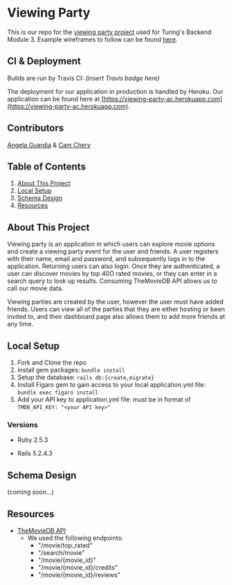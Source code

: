 # Viewing Party

This is our repo for the [viewing party project](https://backend.turing.io/module3/projects/viewing_party) used for Turing's Backend Module 3. Example wireframes to follow can be found [here](https://backend.turing.io/module3/projects/viewing_party/wireframes).

## CI & Deployment

Builds are run by Travis CI: *(insert Travis badge here)*

The deployment for our application in production is handled by Heroku. Our application can be found here at [https://viewing-party-ac.herokuapp.com](https://viewing-party-ac.herokuapp.com).

## Contributors 
[Angela Guardia](https://github.com/AngelaGuardia) & 
[Cam Chery](https://github.com/ckccameron)

## Table of Contents
1. [About This Project](#about_this_project)
2. [Local Setup](#setup)
3. [Schema Design](#schema)
4. [Resources](#resources)

## About This Project <a name="about_this_project"></a>

Viewing party is an application in which users can explore movie options and create a viewing party event for the user and friends. A user registers with their name, email and password, and subsequently logs in to the application. Returning users can also login. Once they are authenticated, a user can discover movies by top 40O rated movies, or they can enter in a search query to look up results. Consuming TheMovieDB API allows us to call our movie data.

Viewing parties are created by the user, however the user must have added friends. Users can view all of the parties that they are either hosting or been invited to, and their dashboard page also allows them to add more friends at any time. 

## Local Setup <a name="setup"></a>

1. Fork and Clone the repo
2. Install gem packages: `bundle install`
3. Setup the database: `rails db:{create,migrate}`
4. Install Figaro gem to gain access to your local application.yml file: `bundle exec figaro install`
5. Add your API key to application.yml file: must be in format of `TMDB_API_KEY: "<your API key>"`

  ### Versions

  - Ruby 2.5.3

  - Rails 5.2.4.3
  
## Schema Design <a name="schema"></a>
(coming soon...)

## Resources <a name="resources"></a>
- [TheMovieDB API](https://developers.themoviedb.org/3/getting-started/introduction)
  - We used the following endpoints:
    - "/movie/top_rated"
    - "/search/movie"
    - "/movie/{movie_id}"
    - "/movie/{movie_id}/credits"
    - "/movie/{movie_id}/reviews"
